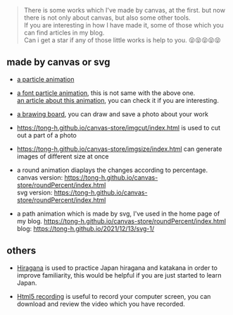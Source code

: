 > There is some works which I've made by canvas, at the first. but now there is not only about canvas, but also some other tools.</br>
> If you are interesting in how I have made it, some of those which you can find articles in my blog.</br>
> Can i get a star if any of those little works is help to you. 😝😝😝😝😝

## made by canvas or svg

* [a particle animation](https://tong-h.github.io/canvas-store/particle/index.html)

* [a font particle animation](https://tong-h.github.io/canvas-store/fontparticle/index.html), this is not same with the above one.</br>
[an article about this animation](https://tong-h.github.io/2019/04/23/canvas-fontparticle/#more), you can check it if you are interesting.

* [a brawing board](https://tong-h.github.io/canvas-store/draw/index.html), you can draw and save a photo about your work

* <a>https://tong-h.github.io/canvas-store/imgcut/index.html</a> is used to cut out a part of a photo

* <a>https://tong-h.github.io/canvas-store/imgsize/index.html</a> can generate images of different size at once

* a round animation diaplays the changes according to percentage.</br>
canvas version: <a>https://tong-h.github.io/canvas-store/roundPercent/index.html</a></br>
svg version: <a>https://tong-h.github.io/canvas-store/roundPercent/index.html</a>

* a path animation which is made by svg, I've used in the home page of my blog.
<a>https://tong-h.github.io/canvas-store/roundPercent/index.html</a>
blog: <a>https://tong-h.github.io/2021/12/13/svg-1/</a>

## others

* [Hiragana](https://tong-h.github.io/canvas-store/hiragana/index.html) is used to practice Japan hiragana and katakana in order to improve familiarity, this would be helpful if you are just started to learn Japan.

* [Html5 recording](https://tong-h.github.io/canvas-store/capture/index.html) is useful to record your computer screen, you can download and review the video which you have recorded.

